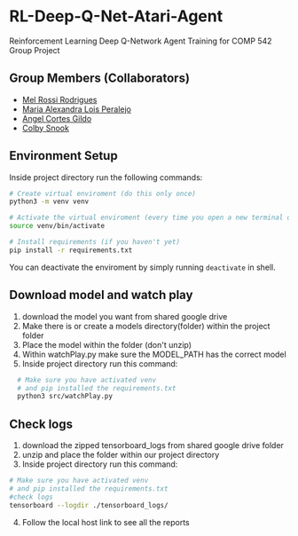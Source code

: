 # RL-Deep-Q-Net-Atari-Agent
Reinforcement Learning Deep Q-Network Agent Training for COMP 542 Group Project

## Group Members (Collaborators)
- [Mel Rossi Rodrigues](https://github.com/mel-rossi)
- [Maria Alexandra Lois Peralejo](https://github.com/MariaAlexandraPeralejo)
- [Angel Cortes Gildo](https://github.com/angcortes)
- [Colby Snook](https://github.com/colbysnook)

## Environment Setup

Inside project directory run the following commands:
  
```bash
# Create virtual enviroment (do this only once)
python3 -m venv venv

# Activate the virtual enviroment (every time you open a new terminal or its deactivated)
source venv/bin/activate

# Install requirements (if you haven't yet)
pip install -r requirements.txt

```
You can deactivate the enviroment by simply running `deactivate` in shell. 

## Download model and watch play

1. download the model you want from shared google drive
2. Make there is or create a models directory(folder) within the project folder 
3. Place the model within the folder (don't unzip)
4. Within watchPlay.py make sure the MODEL_PATH has the correct model
5. Inside project directory run this command:

```bash
  # Make sure you have activated venv
  # and pip installed the requirements.txt
  python3 src/watchPlay.py 
```

## Check logs

1. download the zipped tensorboard_logs from shared google drive folder
2. unzip and place the folder within our project directory
3. Inside project directory run this command:

```bash
# Make sure you have activated venv
# and pip installed the requirements.txt
#check logs
tensorboard --logdir ./tensorboard_logs/ 

```
4. Follow the local host link to see all the reports
